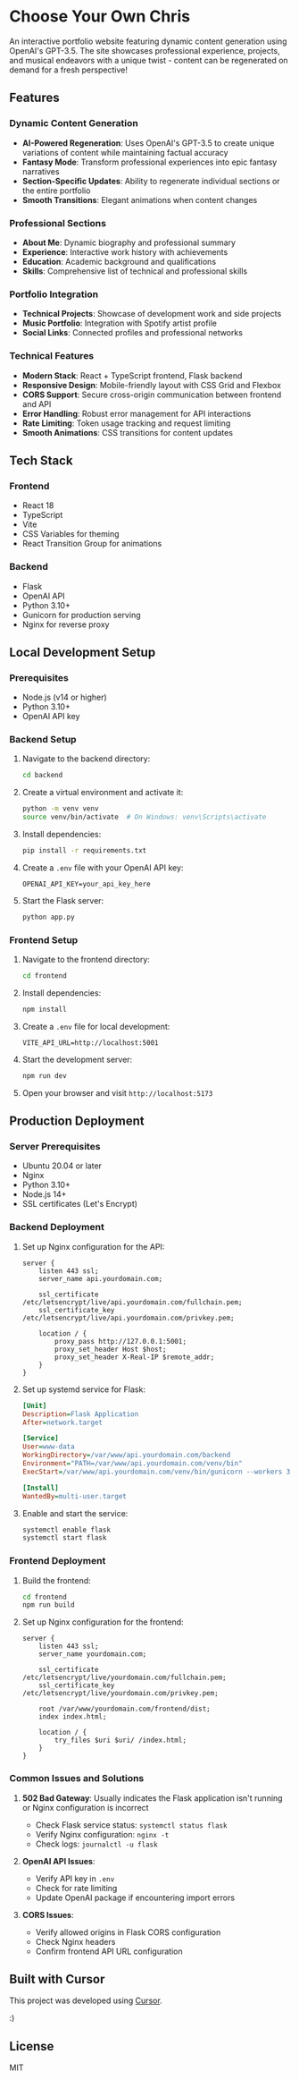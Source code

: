 # Choose Your Own Chris

An interactive portfolio website featuring dynamic content generation using OpenAI's GPT-3.5. The site showcases professional experience, projects, and musical endeavors with a unique twist - content can be regenerated on demand for a fresh perspective!

## Features

### Dynamic Content Generation
- **AI-Powered Regeneration**: Uses OpenAI's GPT-3.5 to create unique variations of content while maintaining factual accuracy
- **Fantasy Mode**: Transform professional experiences into epic fantasy narratives
- **Section-Specific Updates**: Ability to regenerate individual sections or the entire portfolio
- **Smooth Transitions**: Elegant animations when content changes

### Professional Sections
- **About Me**: Dynamic biography and professional summary
- **Experience**: Interactive work history with achievements
- **Education**: Academic background and qualifications
- **Skills**: Comprehensive list of technical and professional skills

### Portfolio Integration
- **Technical Projects**: Showcase of development work and side projects
- **Music Portfolio**: Integration with Spotify artist profile
- **Social Links**: Connected profiles and professional networks

### Technical Features
- **Modern Stack**: React + TypeScript frontend, Flask backend
- **Responsive Design**: Mobile-friendly layout with CSS Grid and Flexbox
- **CORS Support**: Secure cross-origin communication between frontend and API
- **Error Handling**: Robust error management for API interactions
- **Rate Limiting**: Token usage tracking and request limiting
- **Smooth Animations**: CSS transitions for content updates

## Tech Stack

### Frontend
- React 18
- TypeScript
- Vite
- CSS Variables for theming
- React Transition Group for animations

### Backend
- Flask
- OpenAI API
- Python 3.10+
- Gunicorn for production serving
- Nginx for reverse proxy

## Local Development Setup

### Prerequisites
- Node.js (v14 or higher)
- Python 3.10+
- OpenAI API key

### Backend Setup
1. Navigate to the backend directory:
   ```bash
   cd backend
   ```

2. Create a virtual environment and activate it:
   ```bash
   python -m venv venv
   source venv/bin/activate  # On Windows: venv\Scripts\activate
   ```

3. Install dependencies:
   ```bash
   pip install -r requirements.txt
   ```

4. Create a `.env` file with your OpenAI API key:
   ```
   OPENAI_API_KEY=your_api_key_here
   ```

5. Start the Flask server:
   ```bash
   python app.py
   ```

### Frontend Setup
1. Navigate to the frontend directory:
   ```bash
   cd frontend
   ```

2. Install dependencies:
   ```bash
   npm install
   ```

3. Create a `.env` file for local development:
   ```
   VITE_API_URL=http://localhost:5001
   ```

4. Start the development server:
   ```bash
   npm run dev
   ```

5. Open your browser and visit `http://localhost:5173`

## Production Deployment

### Server Prerequisites
- Ubuntu 20.04 or later
- Nginx
- Python 3.10+
- Node.js 14+
- SSL certificates (Let's Encrypt)

### Backend Deployment
1. Set up Nginx configuration for the API:
   ```nginx
   server {
       listen 443 ssl;
       server_name api.yourdomain.com;
       
       ssl_certificate /etc/letsencrypt/live/api.yourdomain.com/fullchain.pem;
       ssl_certificate_key /etc/letsencrypt/live/api.yourdomain.com/privkey.pem;
       
       location / {
           proxy_pass http://127.0.0.1:5001;
           proxy_set_header Host $host;
           proxy_set_header X-Real-IP $remote_addr;
       }
   }
   ```

2. Set up systemd service for Flask:
   ```ini
   [Unit]
   Description=Flask Application
   After=network.target

   [Service]
   User=www-data
   WorkingDirectory=/var/www/api.yourdomain.com/backend
   Environment="PATH=/var/www/api.yourdomain.com/venv/bin"
   ExecStart=/var/www/api.yourdomain.com/venv/bin/gunicorn --workers 3 --bind 127.0.0.1:5001 app:app

   [Install]
   WantedBy=multi-user.target
   ```

3. Enable and start the service:
   ```bash
   systemctl enable flask
   systemctl start flask
   ```

### Frontend Deployment
1. Build the frontend:
   ```bash
   cd frontend
   npm run build
   ```

2. Set up Nginx configuration for the frontend:
   ```nginx
   server {
       listen 443 ssl;
       server_name yourdomain.com;
       
       ssl_certificate /etc/letsencrypt/live/yourdomain.com/fullchain.pem;
       ssl_certificate_key /etc/letsencrypt/live/yourdomain.com/privkey.pem;
       
       root /var/www/yourdomain.com/frontend/dist;
       index index.html;
       
       location / {
           try_files $uri $uri/ /index.html;
       }
   }
   ```

### Common Issues and Solutions
1. **502 Bad Gateway**: Usually indicates the Flask application isn't running or Nginx configuration is incorrect
   - Check Flask service status: `systemctl status flask`
   - Verify Nginx configuration: `nginx -t`
   - Check logs: `journalctl -u flask`

2. **OpenAI API Issues**: 
   - Verify API key in `.env`
   - Check for rate limiting
   - Update OpenAI package if encountering import errors

3. **CORS Issues**:
   - Verify allowed origins in Flask CORS configuration
   - Check Nginx headers
   - Confirm frontend API URL configuration

## Built with Cursor

This project was developed using [Cursor](https://cursor.sh). 

:)

## License

MIT 